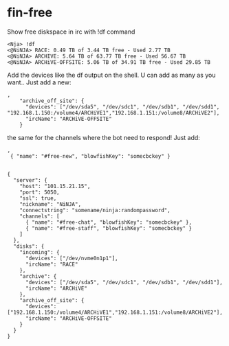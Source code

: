 # fin-free
 Show free diskspace in irc with !df command

```
<Nja> !df
<@NiNJA> RACE: 0.49 TB of 3.44 TB free - Used 2.77 TB
<@NiNJA> ARCHIVE: 5.64 TB of 63.77 TB free - Used 56.67 TB
<@NiNJA> ARCHiVE-OFFSITE: 5.06 TB of 34.91 TB free - Used 29.85 TB
```

Add the devices like the df output on the shell. U can add as many as you want.. Just add a new:

```
,
    "archive_off_site": {
      "devices": ["/dev/sda5", "/dev/sdc1", "/dev/sdb1", "/dev/sdd1", "192.168.1.150:/volume4/ARCHiVE1","192.168.1.151:/volume8/ARCHiVE2"],
      "ircName": "ARCHiVE-OFFSITE"
    }

```

the same for the channels where the bot need to respond! Just add: 

```
,
 { "name": "#free-new", "blowfishKey": "somecbckey" }

```

```

{
  "server": {
    "host": "101.15.21.15",
    "port": 5050,
    "ssl": true,
    "nickname": "NiNJA",
    "connectstring": "somename/ninja:randompassword",
    "channels": [
      { "name": "#free-chat", "blowfishKey": "somecbckey" },
      { "name": "#free-staff", "blowfishKey": "somecbckey" }
    ]
  },
  "disks": {
    "incoming": {
      "devices": ["/dev/nvme0n1p1"], 
      "ircName": "RACE"
    },
    "archive": {
      "devices": ["/dev/sda5", "/dev/sdc1", "/dev/sdb1", "/dev/sdd1"],
      "ircName": "ARCHiVE"
    },
    "archive_off_site": {
      "devices": ["192.168.1.150:/volume4/ARCHiVE1","192.168.1.151:/volume8/ARCHiVE2"],
      "ircName": "ARCHiVE-OFFSITE"
    }
  }
}

```
